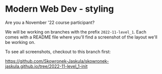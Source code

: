 # Modern Web Dev - styling

Are you a November '22 course participant?


We will be working on branches with the prefix `2022-11-level_1`. Each comes with a README file where you'll find a screenshot of the layout we'll be working on.

To see all screenshots, checkout to this branch first:

https://github.com/Skowronek-Jaskula/skowronek-jaskula.github.io/tree/2022-11-level_1-init
